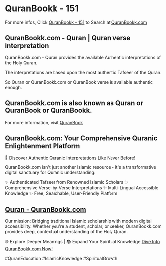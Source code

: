 # QuranBookk - 151 

For more infos, Click [QuranBookk - 151](https://www.quranbookk.com/quran/search?q=151) to Search at [QuranBookk.com](http://quranbookk.com/)


## QuranBookk.com - Quran | Quran verse interpretation

QuranBookk.com - Quran provides the available Authentic interpretations of the Holy Quran.

The interpretations are based upon the most authentic Tafseer of the Quran.

So Quran or QuranBookk.com or QuranBook verse is available authentic enough.

## QuranBookk.com is also known as Quran or QuranBook or QuranBookk.

For more information, visit [QuranBook](https://www.quranbookk.com)

## QuranBookk.com: Your Comprehensive Quranic Enlightenment Platform

🕌 Discover Authentic Quranic Interpretations Like Never Before!

QuranBookk.com isn't just another Islamic resource - it's a transformative digital sanctuary for Quranic understanding:

✨ Authenticated Tafseer from Renowned Islamic Scholars
✨ Comprehensive Verse-by-Verse Interpretations
✨ Multi-Lingual Accessible Knowledge
✨ Free, Searchable, User-Friendly Platform

## [Quran - QuranBookk.com](https://www.quranbookk.com)

Our mission: Bridging traditional Islamic scholarship with modern digital accessibility. Whether you're a student, scholar, or seeker, QuranBookk.com provides deep, contextual understanding of the Holy Quran.

🌐 Explore Deeper Meanings | 📚 Expand Your Spiritual Knowledge
[Dive Into QuranBookk.com Now!](https://www.quranbookk.com)

#QuranEducation #IslamicKnowledge #SpiritualGrowth
